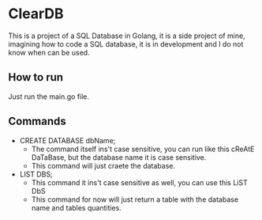 # ClearDB

This is a project of a SQL Database in Golang, it is a side project of mine, imagining how to code a SQL database, it is in development and I do not know when can be used.

## How to run

Just run the main.go file.

## Commands

  * CREATE DATABASE dbName;
    * The command itself ins't case sensitive, you can run like this cReAtE DaTaBase, but the database name it is case sensitive.
    * This command will just craete the database.
  * LIST DBS;
    * This command it ins't case sensitive as well, you can use this LiST DbS
    * This command for now will just return a table with the database name and tables quantities.